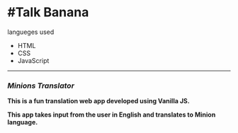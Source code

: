 <h1>#Talk Banana</h1>
langueges used
<ul>
    <li>HTML</li>
    <li>CSS</li>
  <li>JavaScript</li>
</ul>
<hr>
<h3><i>Minions Translator</i></h3>

<b>This is a fun translation web app developed using Vanilla JS.</b>

<b>This app takes input from the user in English and translates to Minion language.</b>
